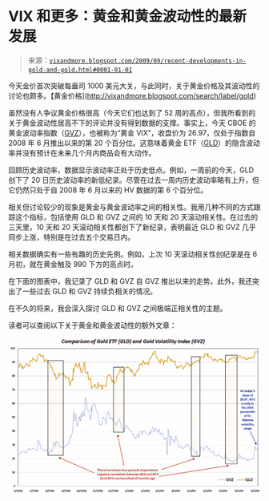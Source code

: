 <!--yml

分类：未分类

日期：2024-05-18 17:30:31

-->

# VIX 和更多：黄金和黄金波动性的最新发展

> 来源：[`vixandmore.blogspot.com/2009/09/recent-developments-in-gold-and-gold.html#0001-01-01`](http://vixandmore.blogspot.com/2009/09/recent-developments-in-gold-and-gold.html#0001-01-01)

今天金价首次突破每盎司 1000 美元大关，与此同时，关于黄金价格及其波动性的讨论也颇多。【黄金价格](http://vixandmore.blogspot.com/search/label/gold)

虽然没有人争议黄金价格很高（今天它们也达到了 52 周的高点），但我所看到的关于黄金波动性居高不下的评论并没有得到数据的支撑。事实上，今天 CBOE 的黄金波动率指数（[GVZ](http://vixandmore.blogspot.com/search/label/GVZ)），也被称为“黄金 VIX”，收盘价为 26.97，仅处于指数自 2008 年 6 月推出以来的第 20 个百分位。这意味着黄金 ETF（[GLD](http://vixandmore.blogspot.com/search/label/GLD)）的隐含波动率并没有预计在未来几个月内商品会有大动作。

回顾历史波动率，数据显示波动率正处于历史低点。例如，一周前的今天，GLD 创下了 20 日历史波动率的新低纪录。尽管在过去一周内历史波动率略有上升，但它仍然只处于自 2008 年 6 月以来的 HV 数据的第 6 个百分位。

相关但讨论较少的现象是黄金与黄金波动率之间的相关性。我用几种不同的方式跟踪这个指标，包括使用 GLD 和 GVZ 之间的 10 天和 20 天滚动相关性。在过去的三天里，10 天和 20 天滚动相关性都创下了新纪录，表明最近 GLD 和 GVZ 几乎同步上涨，特别是在过去五个交易日内。

相关数据确实有一些有趣的历史先例。例如，上次 10 天滚动相关性创纪录是在 6 月初，就在黄金触及 990 下方的高点时。

在下面的图表中，我记录了 GLD 和 GVZ 自 GVZ 推出以来的走势。此外，我还突出了一些过去 GLD 和 GVZ 持续负相关的情况。

在不久的将来，我会深入探讨 GLD 和 GVZ 之间极端正相关性的主题。

读者可以查阅以下关于黄金和黄金波动性的额外文章：

![](img/6c8725e88c370cd4ca932230fee42fd7.png)
